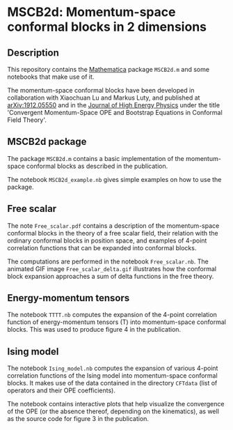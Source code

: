 MSCB2d: Momentum-space conformal blocks in 2 dimensions
=======================================================

Description
-----------

This repository contains the [Mathematica](https://www.wolfram.com/mathematica/) package `MSCB2d.m` and some notebooks that make use of it.

The momentum-space conformal blocks have been developed in collaboration with Xiaochuan Lu and Markus Luty, and published at [arXiv:1912.05550](https://arxiv.org/abs/1912.05550) and in the [Journal of High Energy Physics](https://link.springer.com/article/10.1007%2FJHEP03%282020%29102) under the title 'Convergent Momentum-Space OPE and Bootstrap Equations in Conformal Field Theory'.


MSCB2d package
--------------

The package `MSCB2d.m` contains a basic implementation of the momentum-space conformal blocks as described in the publication.

The notebook `MSCB2d_example.nb` gives simple examples on how to use the package.


Free scalar
-----------

The note `Free_scalar.pdf` contains a description of the momentum-space conformal blocks in the theory of a free scalar field, their relation with the ordinary conformal blocks in position space, and examples of 4-point correlation functions that can be expanded into conformal blocks.

The computations are performed in the notebook `Free_scalar.nb`. The animated GIF image `Free_scalar_delta.gif` illustrates how the conformal block expansion approaches a sum of delta functions in the free theory.


Energy-momentum tensors
-----------------------

The notebook `TTTT.nb` computes the expansion of the 4-point correlation function of energy-momentum tensors (T) into momentum-space conformal blocks. This was used to produce figure 4 in the publication.


Ising model
-----------

The notebook `Ising_model.nb` computes the expansion of various 4-point correlation functions of the Ising model into momentum-space conformal blocks.
It makes use of the data contained in the directory `CFTdata` (list of operators and their OPE coefficients).

The notebook contains interactive plots that help visualize the convergence of the OPE (or the absence thereof, depending on the kinematics), as well as the source code for figure 3 in the publication.




